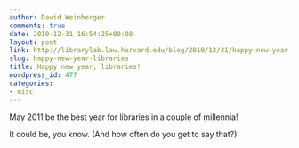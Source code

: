 ```yaml
---
author: David Weinberger
comments: true
date: 2010-12-31 16:54:25+00:00
layout: post
link: http://librarylab.law.harvard.edu/blog/2010/12/31/happy-new-year-libraries/
slug: happy-new-year-libraries
title: Happy new year, libraries!
wordpress_id: 477
categories:
- misc
---
```


May 2011 be the best year for libraries in a couple of millennia!

It could be, you know. (And how often do you get to say that?)
